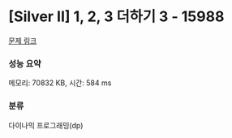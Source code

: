 # [Silver II] 1, 2, 3 더하기 3 - 15988 

[문제 링크](https://www.acmicpc.net/problem/15988) 

### 성능 요약

메모리: 70832 KB, 시간: 584 ms

### 분류

다이나믹 프로그래밍(dp)

